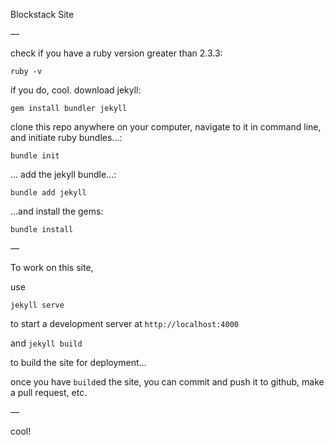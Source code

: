 Blockstack Site

—

check if you have a ruby version greater than 2.3.3:

`ruby -v`

if you do, cool. download jekyll:

`gem install bundler jekyll`

clone this repo anywhere on your computer, navigate to it in command line, and initiate ruby bundles...:

`bundle init`

... add the jekyll bundle...:

`bundle add jekyll`

...and install the gems:

`bundle install`

—

To work on this site,

use

`jekyll serve`

to start a development server at `http://localhost:4000`

and `jekyll build`

to build the site for deployment...

once you have `build`ed the site, you can commit and push it to github, make a pull request, etc.

—

cool!
